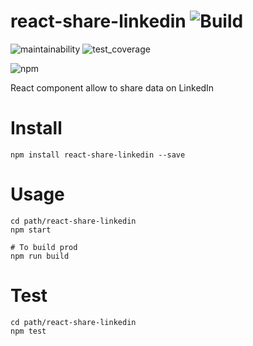 # react-share-linkedin ![Build](https://travis-ci.org/itarverne/react-share-linkedin.svg?branch=master) 
![maintainability](https://api.codeclimate.com/v1/badges/d495465eba285dd96efd/maintainability) ![test_coverage](https://api.codeclimate.com/v1/badges/d495465eba285dd96efd/test_coverage)

![npm](https://nodei.co/npm/react-share-linkedin.png?compact=true)

React component allow to share data on LinkedIn


# Install

```
npm install react-share-linkedin --save
```

# Usage

```
cd path/react-share-linkedin
npm start

# To build prod
npm run build 
```

# Test

```
cd path/react-share-linkedin
npm test
```